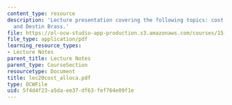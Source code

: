 ```yaml
---
content_type: resource
description: 'Lecture presentation covering the following topics: cost allocation
  and Destin Brass.'
file: https://ol-ocw-studio-app-production.s3.amazonaws.com/courses/15-501-introduction-to-financial-and-managerial-accounting-spring-2004/5f4d4f23a5daee37df63fef764e09f1e_lec20cost_alloca.pdf
file_type: application/pdf
learning_resource_types:
- Lecture Notes
parent_title: Lecture Notes
parent_type: CourseSection
resourcetype: Document
title: lec20cost_alloca.pdf
type: OCWFile
uid: 5f4d4f23-a5da-ee37-df63-fef764e09f1e
---
```

